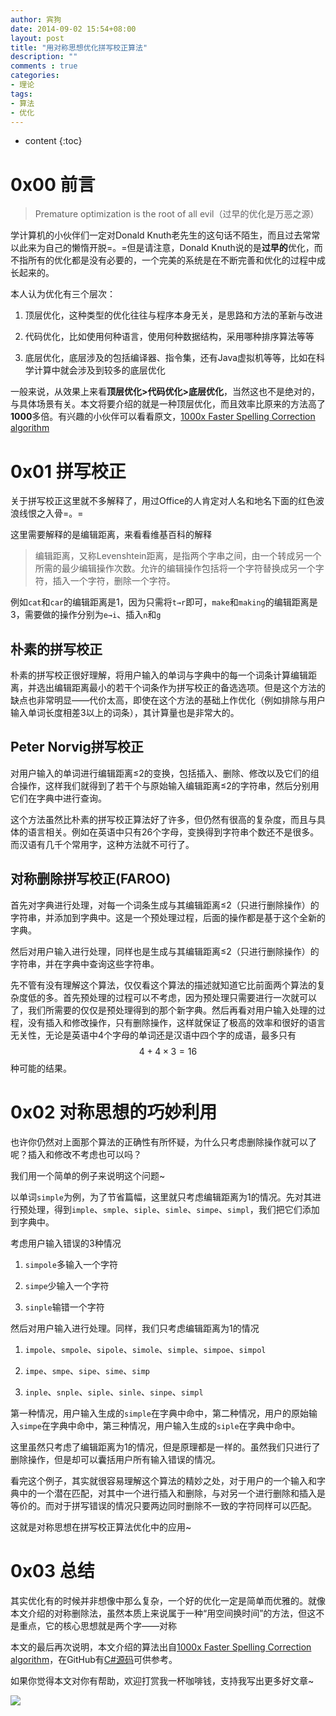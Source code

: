 ```yaml
---
author: 宾狗
date: 2014-09-02 15:54+08:00
layout: post
title: "用对称思想优化拼写校正算法"
description: ""
comments : true
categories:
- 理论
tags:
- 算法
- 优化
---
```


* content
{:toc}

# 0x00 前言
> Premature optimization is the root of all evil（过早的优化是万恶之源）

学计算机的小伙伴们一定对Donald Knuth老先生的这句话不陌生，而且过去常常以此来为自己的懒惰开脱=。=但是请注意，Donald Knuth说的是**过早的**优化，而不指所有的优化都是没有必要的，一个完美的系统是在不断完善和优化的过程中成长起来的。

本人认为优化有三个层次：







1. 顶层优化，这种类型的优化往往与程序本身无关，是思路和方法的革新与改进

2. 代码优化，比如使用何种语言，使用何种数据结构，采用哪种排序算法等等

3. 底层优化，底层涉及的包括编译器、指令集，还有Java虚拟机等等，比如在科学计算中就会涉及到较多的底层优化

一般来说，从效果上来看**顶层优化>代码优化>底层优化**，当然这也不是绝对的，与具体场景有关。本文将要介绍的就是一种顶层优化，而且效率比原来的方法高了**1000**多倍。有兴趣的小伙伴可以看看原文，[1000x Faster Spelling Correction algorithm](http://blog.faroo.com/2012/06/07/improved-edit-distance-based-spelling-correction/)

# 0x01 拼写校正
关于拼写校正这里就不多解释了，用过Office的人肯定对人名和地名下面的红色波浪线恨之入骨=。=

这里需要解释的是编辑距离，来看看维基百科的解释

> 编辑距离，又称Levenshtein距离，是指两个字串之间，由一个转成另一个所需的最少编辑操作次数。允许的编辑操作包括将一个字符替换成另一个字符，插入一个字符，删除一个字符。

例如`cat`和`car`的编辑距离是1，因为只需将`t→r`即可，`make`和`making`的编辑距离是3，需要做的操作分别为`e→i`、插入`n`和`g`

## 朴素的拼写校正
朴素的拼写校正很好理解，将用户输入的单词与字典中的每一个词条计算编辑距离，并选出编辑距离最小的若干个词条作为拼写校正的备选选项。但是这个方法的缺点也非常明显——代价太高，即使在这个方法的基础上作优化（例如排除与用户输入单词长度相差3以上的词条），其计算量也是非常大的。

## Peter Norvig拼写校正
对用户输入的单词进行编辑距离≤2的变换，包括插入、删除、修改以及它们的组合操作，这样我们就得到了若干个与原始输入编辑距离≤2的字符串，然后分别用它们在字典中进行查询。

这个方法虽然比朴素的拼写校正算法好了许多，但仍然有很高的复杂度，而且与具体的语言相关。例如在英语中只有26个字母，变换得到字符串个数还不是很多。而汉语有几千个常用字，这种方法就不可行了。

## 对称删除拼写校正(FAROO)
首先对字典进行处理，对每一个词条生成与其编辑距离≤2（只进行删除操作）的字符串，并添加到字典中。这是一个预处理过程，后面的操作都是基于这个全新的字典。

然后对用户输入进行处理，同样也是生成与其编辑距离≤2（只进行删除操作）的字符串，并在字典中查询这些字符串。

先不管有没有理解这个算法，仅仅看这个算法的描述就知道它比前面两个算法的复杂度低的多。首先预处理的过程可以不考虑，因为预处理只需要进行一次就可以了，我们所需要的仅仅是预处理得到的那个新字典。然后再看对用户输入处理的过程，没有插入和修改操作，只有删除操作，这样就保证了极高的效率和很好的语言无关性，无论是英语中4个字母的单词还是汉语中四个字的成语，最多只有$$4 + 4 \times 3=16$$种可能的结果。

# 0x02 对称思想的巧妙利用
也许你仍然对上面那个算法的正确性有所怀疑，为什么只考虑删除操作就可以了呢？插入和修改不考虑也可以吗？

我们用一个简单的例子来说明这个问题~

以单词`simple`为例，为了节省篇幅，这里就只考虑编辑距离为1的情况。先对其进行预处理，得到`imple`、`smple`、`siple`、`simle`、`simpe`、`simpl`，我们把它们添加到字典中。

考虑用户输入错误的3种情况

1. `simpole`多输入一个字符

2. `simpe`少输入一个字符

3. `sinple`输错一个字符

然后对用户输入进行处理。同样，我们只考虑编辑距离为1的情况

1. `impole`、`smpole`、`sipole`、`simole`、`simple`、`simpoe`、`simpol`

2. `impe`、`smpe`、`sipe`、`sime`、`simp`

3. `inple`、`snple`、`siple`、`sinle`、`sinpe`、`simpl`

第一种情况，用户输入生成的`simple`在字典中命中，第二种情况，用户的原始输入`simpe`在字典中命中，第三种情况，用户输入生成的`siple`在字典中命中。

这里虽然只考虑了编辑距离为1的情况，但是原理都是一样的。虽然我们只进行了删除操作，但是却可以囊括用户所有输入错误的情况。

看完这个例子，其实就很容易理解这个算法的精妙之处，对于用户的一个输入和字典中的一个潜在匹配，对其中一个进行插入和删除，与对另一个进行删除和插入是等价的。而对于拼写错误的情况只要两边同时删除不一致的字符同样可以匹配。

这就是对称思想在拼写校正算法优化中的应用~

# 0x03 总结
其实优化有的时候并非想像中那么复杂，一个好的优化一定是简单而优雅的。就像本文介绍的对称删除法，虽然本质上来说属于一种“用空间换时间”的方法，但这不是重点，它的核心思想就是两个字——对称

本文的最后再次说明，本文介绍的算法出自[1000x Faster Spelling Correction algorithm](http://blog.faroo.com/2012/06/07/improved-edit-distance-based-spelling-correction/)，在GitHub有[C#源码](https://github.com/wolfgarbe/symspell)可供参考。

如果你觉得本文对你有帮助，欢迎打赏我一杯咖啡钱，支持我写出更多好文章~

![](http://lc-cf2bfs1v.cn-n1.lcfile.com/184650991fae74643fd0.png)
